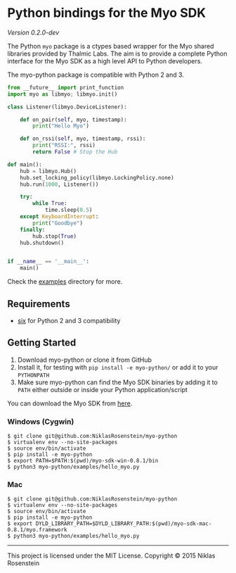 # Python bindings for the Myo SDK

*Version 0.2.0-dev*

The Python `myo` package is a ctypes based wrapper for the Myo shared
libraries provided by Thalmic Labs. The aim is to provide a complete Python
interface for the Myo SDK as a high level API to Python developers.

The myo-python package is compatible with Python 2 and 3.

```python
from __future__ import print_function
import myo as libmyo; libmyo.init()

class Listener(libmyo.DeviceListener):

    def on_pair(self, myo, timestamp):
        print("Hello Myo")

    def on_rssi(self, myo, timestamp, rssi):
        print("RSSI:", rssi)
        return False # Stop the Hub

def main():
    hub = libmyo.Hub()
    hub.set_locking_policy(libmyo.LockingPolicy.none)
    hub.run(1000, Listener())

    try:
        while True:
            time.sleep(0.5)
    except KeyboardInterrupt:
        print("Goodbye")
    finally:
        hub.stop(True)
    hub.shutdown()


if __name__ == '__main__':
    main()
```

Check the [examples](examples/) directory for more.

## Requirements

- [six](https://pypi.python.org/pypi/six) for Python 2 and 3 compatibility

## Getting Started

1. Download myo-python or clone it from GitHub
2. Install it, for testing with `pip install -e myo-python/` or add
   it to your `PYTHONPATH`
3. Make sure myo-python can find the Myo SDK binaries by adding it to
   `PATH` either outside or inside your Python application/script

You can download the Myo SDK from [here](https://developer.thalmic.com/downloads).

### Windows (Cygwin)

    $ git clone git@github.com:NiklasRosenstein/myo-python
    $ virtualenv env --no-site-packages
    $ source env/bin/activate
    $ pip install -e myo-python
    $ export PATH=$PATH:$(pwd)/myo-sdk-win-0.8.1/bin
    $ python3 myo-python/examples/hello_myo.py

### Mac

    $ git clone git@github.com:NiklasRosenstein/myo-python
    $ virtualenv env --no-site-packages
    $ source env/bin/activate
    $ pip install -e myo-python
    $ export DYLD_LIBRARY_PATH=$DYLD_LIBRARY_PATH:$(pwd)/myo-sdk-mac-0.8.1/myo.framework
    $ python3 myo-python/examples/hello_myo.py

------------------------------------------------------------------------

This project is licensed under the MIT License. Copyright &copy; 2015 Niklas Rosenstein
